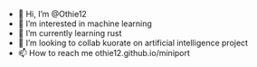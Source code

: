 - 👋 Hi, I’m @Othie12
- 👀 I’m interested in machine learning
- 🌱 I’m currently learning rust
- 💞️ I’m looking to collab kuorate on artificial intelligence project
- 📫 How to reach me othie12.github.io/miniport


<!---
Othie12/Othie12 is a ✨ special ✨ repository because its `README.md` (this file) appears on your GitHub profile.
You can click the Preview link to take a look at your changes.
--->
